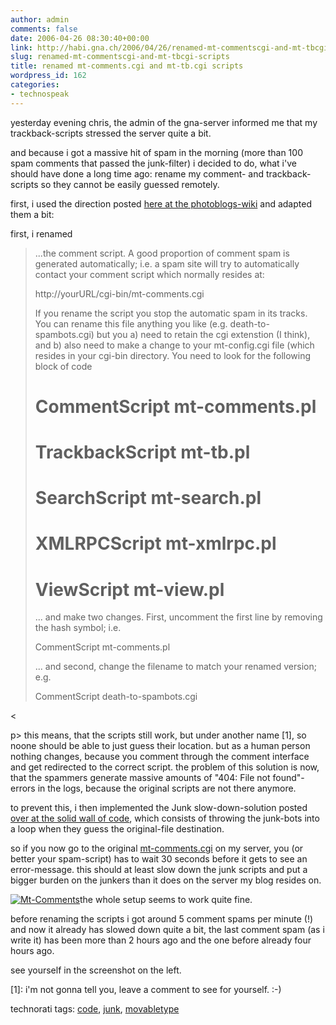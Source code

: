 ```yaml
---
author: admin
comments: false
date: 2006-04-26 08:30:40+00:00
link: http://habi.gna.ch/2006/04/26/renamed-mt-commentscgi-and-mt-tbcgi-scripts/
slug: renamed-mt-commentscgi-and-mt-tbcgi-scripts
title: renamed mt-comments.cgi and mt-tb.cgi scripts
wordpress_id: 162
categories:
- technospeak
---
```


yesterday evening chris, the admin of the gna-server informed me that my trackback-scripts stressed the server quite a bit.
  
and because i got a massive hit of spam in the morning (more than 100 spam comments that passed the junk-filter) i decided to do, what i've should have done a long time ago: rename my comment- and trackback-scripts so they cannot be easily guessed remotely.

first, i used the direction posted [here at the photoblogs-wiki](http://wiki.photoblogs.org/wiki/Preventing_Spam) and adapted them a bit:
  
first, i renamed






<blockquote>
...the comment script. A good proportion of comment spam is generated automatically; i.e. a spam site will try to automatically contact your comment script which normally resides at:
  
http://yourURL/cgi-bin/mt-comments.cgi
  
If you rename the script you stop the automatic spam in its tracks. You can rename this file anything you like (e.g. death-to-spambots.cgi) but you a) need to retain the cgi extenstion (I think), and b) also need to make a change to your mt-config.cgi file (which resides in your cgi-bin directory. You need to look for the following block of code
  

  
# CommentScript mt-comments.pl
  
# TrackbackScript mt-tb.pl
  
# SearchScript mt-search.pl
  
# XMLRPCScript mt-xmlrpc.pl
  
# ViewScript mt-view.pl
  

  
... and make two changes. First, uncomment the first line by removing the hash symbol; i.e.
  
CommentScript mt-comments.pl
  
... and second, change the filename to match your renamed version; e.g.
  
CommentScript death-to-spambots.cgi
</blockquote>



<

p>
this means, that the scripts still work, but under another name [1], so noone should be able to just guess their location. but as a human person nothing changes, because you comment through the comment interface and get redirected to the correct script. the problem of this solution is now, that the spammers generate massive amounts of "404: File not found"-errors in the logs, because the original scripts are not there anymore.

to prevent this, i then implemented the Junk slow-down-solution posted [over at the solid wall of code](http://blog.thought-mesh.net/solidwallofcode/movable_type/mt_32_junk_slow.php), which consists of throwing the junk-bots into a loop when they guess the original-file destination.

so if you now go to the original [mt-comments.cgi](http://habi.gna.ch/blog/mt-comments.cgi) on my server, you (or better your spam-script) has to wait 30 seconds before it gets to see an error-message. this should at least slow down the junk scripts and put a bigger burden on the junkers than it does on the server my blog resides on.

[![Mt-Comments](http://habi.gna.ch/blog/images/mt-comments-tm.jpg)](http://habi.gna.ch/blog/images/mt-comments.jpg)the whole setup seems to work quite fine.
  
before renaming the scripts i got around 5 comment spams per minute (!) and now it already has slowed down quite a bit, the last comment spam (as i write it) has been more than 2 hours ago and the one before already four hours ago.
  
see yourself in the screenshot on the left.


[1]: i'm not gonna tell you, leave a comment to see for yourself. :-)




technorati tags: [code](http://www.technorati.com/tag/code), [junk](http://www.technorati.com/tag/junk), [movabletype](http://www.technorati.com/tag/movabletype)


